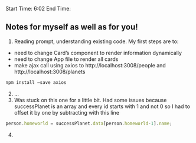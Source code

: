 Start Time: 6:02 				End Time: 

## Notes for myself as well as for you!
1. Reading prompt, understanding existing code. My first steps are to:
  - need to change Card’s component to render information dynamically 
   - need to change App file to render all cards
   - make ajax call using axios to http://localhost:3008/people and  http://localhost:3008/planets
```js
npm install —save axios 
``` 
2. ...
3. Was stuck on this one for a little bit. Had some issues because successPlanet is an array and every id starts with 1 and not 0 so I had to offset it by one by subtracting with this line 
```js
person.homeworld = successPlanet.data[person.homeworld-1].name;
``` 
4. 
